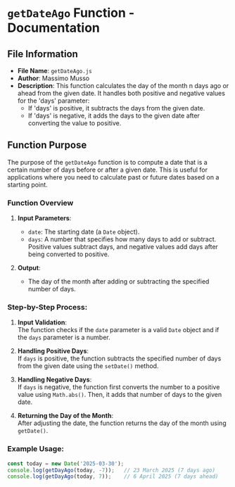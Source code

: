 # `getDateAgo` Function - Documentation

## File Information

- **File Name**: `getDateAgo.js`
- **Author**: Massimo Musso
- **Description**: This function calculates the day of the month n days ago or ahead from the given date. It handles both positive and negative values for the 'days' parameter:
  - If 'days' is positive, it subtracts the days from the given date.
  - If 'days' is negative, it adds the days to the given date after converting the value to positive.

## Function Purpose

The purpose of the `getDateAgo` function is to compute a date that is a certain number of days before or after a given date. This is useful for applications where you need to calculate past or future dates based on a starting point.

### Function Overview

1. **Input Parameters**:
    - `date`: The starting date (a `Date` object).
    - `days`: A number that specifies how many days to add or subtract. Positive values subtract days, and negative values add days after being converted to positive.

2. **Output**:
    - The day of the month after adding or subtracting the specified number of days.

### Step-by-Step Process:

1. **Input Validation**:  
   The function checks if the `date` parameter is a valid `Date` object and if the `days` parameter is a number.
   
2. **Handling Positive Days**:  
   If `days` is positive, the function subtracts the specified number of days from the given date using the `setDate()` method.

3. **Handling Negative Days**:  
   If `days` is negative, the function first converts the number to a positive value using `Math.abs()`. Then, it adds that number of days to the given date.

4. **Returning the Day of the Month**:  
   After adjusting the date, the function returns the day of the month using `getDate()`.

### Example Usage:

```javascript
const today = new Date('2025-03-30');
console.log(getDayAgo(today, -7));   // 23 March 2025 (7 days ago)
console.log(getDayAgo(today, 7));    // 6 April 2025 (7 days ahead)
